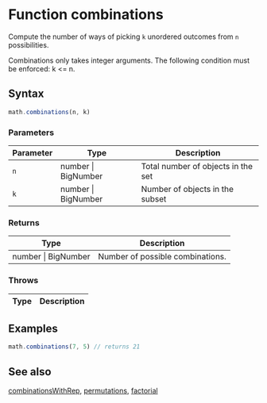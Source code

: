 <!-- Note: This file is automatically generated from source code comments. Changes made in this file will be overridden. -->

# Function combinations

Compute the number of ways of picking `k` unordered outcomes from `n`
possibilities.

Combinations only takes integer arguments.
The following condition must be enforced: k <= n.


## Syntax

```js
math.combinations(n, k)
```

### Parameters

Parameter | Type | Description
--------- | ---- | -----------
`n` | number &#124; BigNumber | Total number of objects in the set
`k` | number &#124; BigNumber | Number of objects in the subset

### Returns

Type | Description
---- | -----------
number &#124; BigNumber | Number of possible combinations.


### Throws

Type | Description
---- | -----------


## Examples

```js
math.combinations(7, 5) // returns 21
```


## See also

[combinationsWithRep](combinationsWithRep.md),
[permutations](permutations.md),
[factorial](factorial.md)

